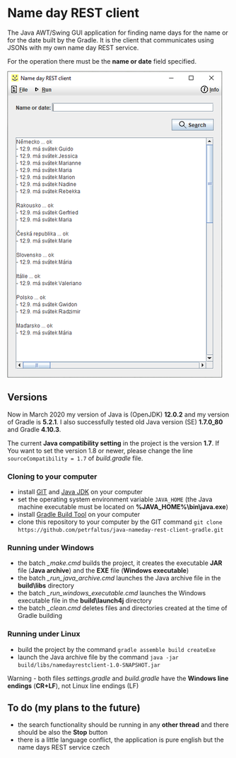 # Name day REST client
The Java AWT/Swing GUI application for finding name days for the name or for the date built by the Gradle. It is the client that communicates using JSONs with my own name day REST service.

For the operation there must be the **name or date** field specified.

![Application screenshot](application.screenshot.png)

## Versions
Now in March 2020 my version of Java is (OpenJDK) **12.0.2** and my version of Gradle is **5.2.1**. I also successfully tested old Java version (SE) **1.7.0_80** and Gradle **4.10.3**.

The current **Java compatibility setting** in the project is the version **1.7**. If You want to set the version 1.8 or newer, please change the line `sourceCompatibility = 1.7` of *build.gradle* file.

### Cloning to your computer
- install [GIT] and [Java JDK] on your computer
- set the operating system environment variable `JAVA_HOME` (the Java machine executable must be located on **%JAVA_HOME%\bin\java.exe**)
- install [Gradle Build Tool] on your computer
- clone this repository to your computer by the GIT command `git clone https://github.com/petrfaltus/java-nameday-rest-client-gradle.git`

### Running under Windows
- the batch *_make.cmd* builds the project, it creates the executable **JAR** file (**Java archive**) and the **EXE** file (**Windows executable**)
- the batch *_run_java_archive.cmd* launches the Java archive file in the **build\libs** directory
- the batch *_run_windows_executable.cmd* launches the Windows executable file in the **build\launch4j** directory
- the batch *_clean.cmd* deletes files and directories created at the time of Gradle building

### Running under Linux
- build the project by the command `gradle assemble build createExe`
- launch the Java archive file by the command `java -jar build/libs/namedayrestclient-1.0-SNAPSHOT.jar`

Warning - both files *settings.gradle* and *build.gradle* have the **Windows line endings** (**CR+LF**), not Linux line endings (LF)

## To do (my plans to the future)
- the search functionality should be running in any **other thread** and there should be also the **Stop** button
- there is a little language conflict, the application is pure english but the name days REST service czech


[GIT]: <https://git-scm.com/>
[Java JDK]: <https://www.oracle.com/java/technologies/javase-downloads.html>
[Gradle Build Tool]: <https://gradle.org/>
